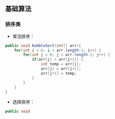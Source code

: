 ## 基础算法
### 排序类
- 冒泡排序：
```java
public void bubbleSort(int[] arr){
    for(int i = 0; i < arr.length-1; i++) {
        for(int j = 0; j < arr.length-1; j++) {
            if(arr[j] > arr[j+1]) {
                int temp = arr[j];
                arr[j] = arr[j+1];
                arr[j+1] = temp;
            }
        }
    }
}
```
- 选择排序：
```java
public void
```
